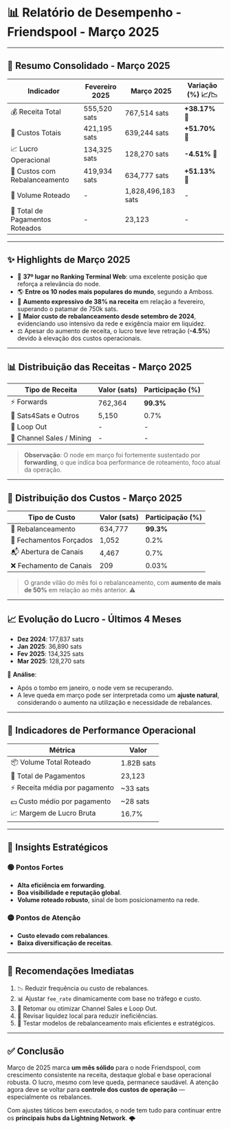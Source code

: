 # 📊 Relatório de Desempenho - Friendspool - Março 2025

---

## 📅 Resumo Consolidado - Março 2025

| Indicador                          | Fevereiro 2025 | Março 2025 | Variação (%) 📈/📉 |
|------------------------------------|----------------|------------|-------------------|
| 💰 Receita Total                   | 555,520 sats   | 767,514 sats | **+38.17%** 🔼     |
| 💸 Custos Totais                   | 421,195 sats   | 639,244 sats | **+51.70%** 🔼     |
| 📈 Lucro Operacional               | 134,325 sats   | 128,270 sats | **-4.51%** 🔽      |
| 🔁 Custos com Rebalanceamento      | 419,934 sats   | 634,777 sats | **+51.13%** 🔼     |
| 🧾 Volume Roteado                  | -              | 1,828,496,183 sats | -           |
| 🔄 Total de Pagamentos Roteados   | -              | 23,123      | -                 |

---

## ✨ Highlights de Março 2025

- 🥉 **37º lugar no Ranking Terminal Web**: uma excelente posição que reforça a relevância do node.
- 🌎 **Entre os 10 nodes mais populares do mundo**, segundo a Amboss.
- 🔼 **Aumento expressivo de 38% na receita** em relação a fevereiro, superando o patamar de 750k sats.
- 🔁 **Maior custo de rebalanceamento desde setembro de 2024**, evidenciando uso intensivo da rede e exigência maior em liquidez.
- ⚖️ Apesar do aumento de receita, o lucro teve leve retração (**-4.5%**) devido à elevação dos custos operacionais.

---

## 📊 Distribuição das Receitas - Março 2025

| Tipo de Receita         | Valor (sats) | Participação (%) |
|-------------------------|--------------|------------------|
| ⚡ Forwards              | 762,364      | **99.3%**        |
| 🎯 Sats4Sats e Outros    | 5,150        | 0.7%             |
| 🔄 Loop Out             | -            | -                |
| 💎 Channel Sales / Mining | -          | -                |

> **Observação**: O node em março foi fortemente sustentado por **forwarding**, o que indica boa performance de roteamento, foco atual da operação.

---

## 🧾 Distribuição dos Custos - Março 2025

| Tipo de Custo             | Valor (sats) | Participação (%) |
|---------------------------|--------------|------------------|
| 🔁 Rebalanceamento         | 634,777      | **99.3%**        |
| 🚪 Fechamentos Forçados    | 1,052        | 0.2%             |
| 📬 Abertura de Canais      | 4,467        | 0.7%             |
| ❌ Fechamento de Canais    | 209          | 0.03%            |

> O grande vilão do mês foi o rebalanceamento, com **aumento de mais de 50%** em relação ao mês anterior. ⚠️

---

## 📈 Evolução do Lucro - Últimos 4 Meses

- **Dez 2024**: 177,837 sats  
- **Jan 2025**: 36,890 sats  
- **Fev 2025**: 134,325 sats  
- **Mar 2025**: 128,270 sats

🧠 **Análise**:
- Após o tombo em janeiro, o node vem se recuperando.
- A leve queda em março pode ser interpretada como um **ajuste natural**, considerando o aumento na utilização e necessidade de rebalances.

---

## 🚀 Indicadores de Performance Operacional

| Métrica                        | Valor |
|-------------------------------|-------|
| 📦 Volume Total Roteado       | 1.82B sats |
| 🔄 Total de Pagamentos        | 23,123 |
| ⚡ Receita média por pagamento| ~33 sats |
| 💵 Custo médio por pagamento  | ~28 sats |
| 📈 Margem de Lucro Bruta      | 16.7%  |

---

## 🧠 Insights Estratégicos

### 🟢 Pontos Fortes
- **Alta eficiência em forwarding**.
- **Boa visibilidade e reputação global**.
- **Volume roteado robusto**, sinal de bom posicionamento na rede.

### 🟡 Pontos de Atenção
- **Custo elevado com rebalances**.
- **Baixa diversificação de receitas**.

---

## 🔧 Recomendações Imediatas

1. 📉 Reduzir frequência ou custo de rebalances.
2. 📊 Ajustar `fee_rate` dinamicamente com base no tráfego e custo.
3. 💼 Retomar ou otimizar Channel Sales e Loop Out.
4. 📍 Revisar liquidez local para reduzir ineficiências.
5. 🧪 Testar modelos de rebalanceamento mais eficientes e estratégicos.

---

## ✅ Conclusão

Março de 2025 marca **um mês sólido** para o node Friendspool, com crescimento consistente na receita, destaque global e base operacional robusta. O lucro, mesmo com leve queda, permanece saudável. A atenção agora deve se voltar para **controle dos custos de operação** — especialmente os rebalances.

Com ajustes táticos bem executados, o node tem tudo para continuar entre os **principais hubs da Lightning Network**. 🌩️

